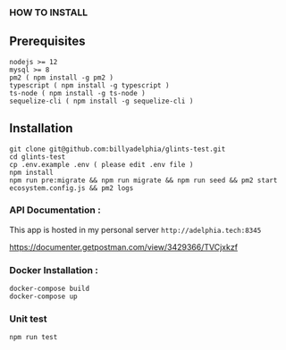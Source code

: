 ### HOW TO INSTALL

## Prerequisites

```
nodejs >= 12
mysql >= 8
pm2 ( npm install -g pm2 )
typescript ( npm install -g typescript )
ts-node ( npm install -g ts-node )
sequelize-cli ( npm install -g sequelize-cli )
```

## Installation

```
git clone git@github.com:billyadelphia/glints-test.git
cd glints-test
cp .env.example .env ( please edit .env file )
npm install
npm run pre:migrate && npm run migrate && npm run seed && pm2 start ecosystem.config.js && pm2 logs
```

### API Documentation :

This app is hosted in my personal server `http://adelphia.tech:8345`

https://documenter.getpostman.com/view/3429366/TVCjxkzf

### Docker Installation :

```
docker-compose build
docker-compose up
```

### Unit test

```
npm run test
```
